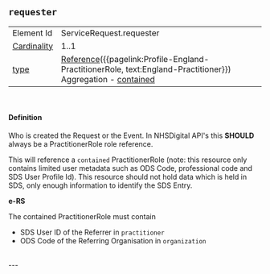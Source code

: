 ## `requester`

<table class="regular assets">
<tr>
<td>Element Id</td>
<td>ServiceRequest.requester</td>
</tr>
<tr>
<td> <a href='https://www.hl7.org/fhir/conformance-rules.html#cardinality' target="_blank">Cardinality</a></td>
<td> 1..1</td>
</tr>
<td> <a href='https://www.hl7.org/fhir/datatypes.html' target="_blank">type</a></td>
<td> <a href='https://www.hl7.org/fhir/datatypes.html#Extension' target="_blank">Reference</a>({{pagelink:Profile-England-PractitionerRole, text:England-Practitioner}})<br/> Aggregation - <a href="http://www.hl7.org/fhir/valueset-resource-aggregation-mode.html" target="_blank">contained</a>  </td>
</tr>
</table>
<br/>

#### Definition
Who is created the Request or the Event. In NHSDigital API's this **SHOULD** always be a PractitionerRole role reference.

This will reference a `contained` PractitionerRole (note: this resource only contains limited user metadata such as ODS Code, professional code and SDS User Profile Id). This resource should not hold data which is held in SDS, only enough information to identify the SDS Entry.

**e-RS**

The contained PractitionerRole must contain

- SDS User ID of the Referrer in `practitioner`
- ODS Code of the Referring Organisation in `organization`
<br>
---